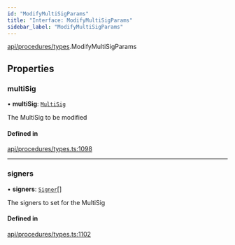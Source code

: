 ```yaml
---
id: "ModifyMultiSigParams"
title: "Interface: ModifyMultiSigParams"
sidebar_label: "ModifyMultiSigParams"
---
```


[api/procedures/types](../../../../../modules/API/Procedures/Types/Types.md).ModifyMultiSigParams

## Properties

### multiSig

• **multiSig**: [`MultiSig`](../../../../../classes/API/Entities/Account/MultiSig/MultiSig.md)

The MultiSig to be modified

#### Defined in

[api/procedures/types.ts:1098](https://github.com/PolymeshAssociation/polymesh-sdk/blob/720afb69c/src/api/procedures/types.ts#L1098)

___

### signers

• **signers**: [`Signer`](../../../../../modules/Types/Types.md#signer)[]

The signers to set for the MultiSig

#### Defined in

[api/procedures/types.ts:1102](https://github.com/PolymeshAssociation/polymesh-sdk/blob/720afb69c/src/api/procedures/types.ts#L1102)
